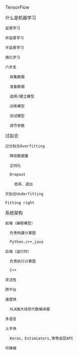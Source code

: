 TensorFlow

  什么是机器学习

    监督学习

    非监督学习

    半监督学习

    强化学习

    六步走

      收集数据

      准备数据

      选择/建立模型

      训练模型

      测试模型

      调节参数

  过拟合

    过分拟合Overfitting

      降低数据量

      正则化

      Dropout

        丢弃、退出

    欠拟合Underfitting

    Fitting right

  系统架构

    前端（编程模型）

      负责构建计算图

      Python,c++,java

    后端（运行时）

      负责执行计算图

      C++

    灵活性

    跨平台

    速度快

      XLA强大线性代数编译器

    多语言

    上手快

      Keras，Estimiators,等等高层API

    可移植




